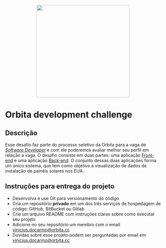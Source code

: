 <p align="center">
    <img src="https://github.com/orbita-cc/challenge/blob/master/orbita_logo_fundobranco%402x.png" width="300">
</p>

# Orbita development challenge

## Descrição

Esse desafio faz parte do processo seletivo da Orbita para a vaga de _[Software Developer](https://drive.google.com/file/d/1IGCPpb9wKGyohbxZM0HpLikeM1wTJ1xN/view)_ e com ele poderemos avaliar melhor seu perfil em relação a vaga. O desafio consiste em duas partes: uma aplicação [Front-end](./Frontend.md) e uma aplicação [Back-end](./Backend.md). O conjunto dessas duas aplicações forma um único sistema, que tem como objetivo a visualização de dados de instalação de painéis solares nos EUA.

## Instruções para entrega do projeto

- Desenvolva e use Git para versionamento do código
- Cria um repositório **privado** em um dos três serviços de hospedagem de código: GitHub, BitBucket ou Gitlab
- Crie um arquivo README com instruções claras sobre como executar seu projeto
- Adicione no seu repositório um membro com o email vinicius.docarmo@orbita.cc
- Dúvidas sobre esse projeto podem ser perguntadas por email em vinicius.docarmo@orbita.cc
